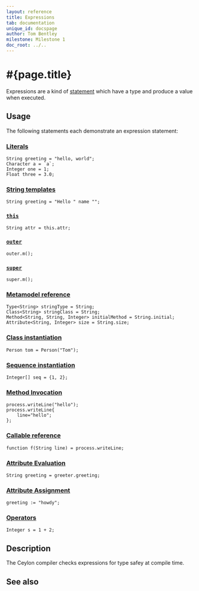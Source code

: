 ```yaml
---
layout: reference
title: Expressions
tab: documentation
unique_id: docspage
author: Tom Bentley
milestone: Milestone 1
doc_root: ../..
---
```


# #{page.title}

Expressions are a kind of [statement](../#statements) which have a type and 
produce a value when executed.

## Usage 

The following statements each demonstrate an expression statement:


### [Literals](../#literals)

    String greeting = "hello, world";
    Character a = `a`;
    Integer one = 1;
    Float three = 3.0;
    
### [String templates](string-template)

<!-- cat: String name = ""; -->
    String greeting = "Hello " name "";
    
### [`this`](this)

<!-- cat: class C() { String attr = ""; void m() { -->
    String attr = this.attr;
<!-- cat: }} -->
    
### [`outer`](outer) <!-- m3-->

<!-- no-check -->
    outer.m();
    
### [`super`](super)

<!-- no-check -->
    super.m();
    
### [Metamodel reference](metamodel-reference) <!-- m5-->

<!-- no-check -->
    Type<String> stringType = String;
    Class<String> stringClass = String;
    Method<String, String, Integer> initialMethod = String.initial;
    Attribute<String, Integer> size = String.size;

### [Class instantiation](class-instantiation)

<!-- cat: class Person(String name) {} -->
    Person tom = Person("Tom");

### [Sequence instantiation](sequence-instantiation)

    Integer[] seq = {1, 2};

### [Method Invocation](invocation)

<!-- cat: void m() { -->
    process.writeLine("hello");
    process.writeLine{
        line="hello";
    };
<!-- cat: } -->
    
### [Callable reference](callable-reference)

<!-- cat: void m() { -->
    function f(String line) = process.writeLine;
<!-- cat: } -->

### [Attribute Evaluation](attribute-evaluation)

<!-- cat: object greeter { shared String greeting = ""; } -->
    String greeting = greeter.greeting;
    
### [Attribute Assignment](attribute-assignment)

<!-- cat: void m() { -->
<!-- cat: variable String greeting; -->
    greeting := "howdy";
<!-- cat: } -->
    
### [Operators](../#operators)

    Integer s = 1 + 2;

## Description

The Ceylon compiler checks expressions for type safey at compile time.

## See also

